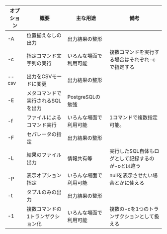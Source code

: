 オプション | 概要 | 主な用途 | 備考
--- | --- | --- | ---
-A | 位置揃えなしの出力 | 出力結果の整形 | 
-c | 指定コマンド文字列の実行 | いろんな場面で利用可能 | 複数コマンドを実行する場合はそれぞれ-cで指定する
--csv | 出力をCSVモードに変更 | 出力結果の整形 | 
-E | メタコマンドで実行されるSQLを出力 | PostgreSQLの勉強 | 
-f | ファイルによるコマンド実行 | いろんな場面で利用可能 | 1コマンドで複数指定可能。
-F | セパレータの指定 | 出力結果の整形 | 
-L | 結果のファイル出力 | 情報共有等 | 実行したSQL自体もログとして記録するのが-oとは違う
-P | 表示オプション指定 | いろんな場面で利用可能 | nullを表示させたい場合とかに使える
-t | タプルのみの出力 | 出力結果の整形 | 
-1 | 複数コマンドの1トランザクション化 | いろんな場面で利用可能 | 複数の-cを1つのトランザクションとして扱える